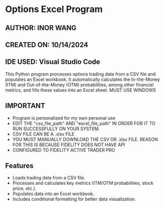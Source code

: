 # Options Excel Program
## AUTHOR: INOR WANG
## CREATED ON: 10/14/2024
## IDE USED: Visual Studio Code

This Python program processes options trading data from a CSV file and populates an Excel workbook. It automatically calculates the In-the-Money (ITM) and Out-of-the-Money (OTM) probabilities, among other financial metrics, and fills these values into an Excel sheet. MUST USE WINDOWS

## IMPORTANT

- Program is personalized for my own personal use
- EDIT THE "csv_file_path" AND "excel_file_path" IN ORDER FOR IT TO RUN SUCCESSFULLY ON YOUR SYSTEM.
- CSV FILE CAN BE A .xlsx FILE
- YOU MUST MANUALLY DOWNLOAD THE CSV OR .xlsx FILE. REASON FOR THIS IS BECAUSE FIDELITY DOES NOT HAVE API
- CONFIGURED TO FIDELITY ACTIVE TRADER PRO

## Features

- Loads trading data from a CSV file.
- Processes and calculates key metrics (ITM/OTM probabilities, stock price, etc.).
- Populates data into an Excel workbook.
- Includes conditional formatting for better data visualization.



